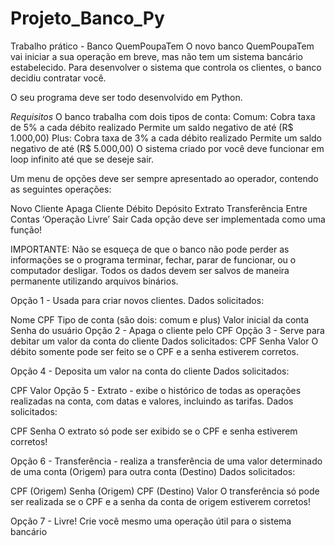 # Projeto_Banco_Py

Trabalho prático - Banco QuemPoupaTem
O novo banco QuemPoupaTem vai iniciar a sua operação em breve, mas não tem um sistema bancário estabelecido. Para desenvolver o sistema que controla os clientes, o banco decidiu contratar você.

O seu programa deve ser todo desenvolvido em Python.

*Requisitos*
O banco trabalha com dois tipos de conta:
Comum:
Cobra taxa de 5% a cada débito realizado
Permite um saldo negativo de até (R$ 1.000,00)
Plus:
Cobra taxa de 3% a cada débito realizado
Permite um saldo negativo de até (R$ 5.000,00)
O sistema criado por você deve funcionar em loop infinito até que se deseje sair.

Um menu de opções deve ser sempre apresentado ao operador, contendo as seguintes operações:

Novo Cliente
Apaga Cliente
Débito
Depósito
Extrato
Transferência Entre Contas
‘Operação Livre’
Sair
Cada opção deve ser implementada como uma função!

IMPORTANTE: Não se esqueça de que o banco não pode perder as informações se o programa terminar, fechar, parar de funcionar, ou o computador desligar. Todos os dados devem ser salvos de maneira permanente utilizando arquivos binários.

Opção 1 - Usada para criar novos clientes.
Dados solicitados:

Nome
CPF
Tipo de conta (são dois: comum e plus)
Valor inicial da conta
Senha do usuário
Opção 2 - Apaga o cliente pelo CPF
Opção 3 - Serve para debitar um valor da conta do cliente
Dados solicitados:
CPF
Senha
Valor
O débito somente pode ser feito se o CPF e a senha estiverem corretos.

Opção 4 - Deposita um valor na conta do cliente
Dados solicitados:

CPF
Valor
Opção 5 - Extrato - exibe o histórico de todas as operações realizadas na conta, com datas e valores, incluindo as tarifas.
Dados solicitados:

CPF
Senha
O extrato só pode ser exibido se o CPF e senha estiverem corretos!

Opção 6 - Transferência - realiza a transferência de uma valor determinado de uma conta (Origem) para outra conta (Destino)
Dados solicitados:

CPF (Origem)
Senha (Origem)
CPF (Destino)
Valor
O transferência só pode ser realizada se o CPF e a senha da conta de origem estiverem corretos!

Opção 7 - Livre!
Crie você mesmo uma operação útil para o sistema bancário
